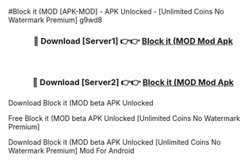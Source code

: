 #Block it (MOD [APK-MOD] - APK Unlocked - [Unlimited Coins No Watermark Premium] g9wd8



<div align="center">

<h3>🔴 Download [Server1] 👉👉 <a href="https://momento.my/?title=Block_it_(MOD">Block it (MOD Mod Apk</a></h3><br>

<h3>🔴 Download [Server2] 👉👉 <a href="https://momento.my/?title=Block_it_(MOD">Block it (MOD Mod Apk</a></h3>
</div>



Download Block it (MOD beta APK Unlocked

Free Block it (MOD beta APK Unlocked [Unlimited Coins No Watermark Premium]

Download Block it (MOD beta APK Unlocked [Unlimited Coins No Watermark Premium] Mod For Android
